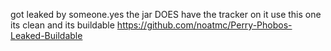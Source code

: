 got leaked by someone.yes the jar DOES have the tracker on it use this one its clean and its buildable https://github.com/noatmc/Perry-Phobos-Leaked-Buildable

